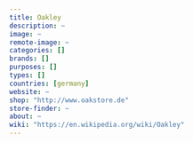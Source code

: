 ```yaml
---
title: Oakley
description: ~
image: ~
remote-image: ~
categories: []
brands: []
purposes: []
types: []
countries: [germany]
website: ~
shop: "http://www.oakstore.de"
store-finder: ~
about: ~
wiki: "https://en.wikipedia.org/wiki/Oakley"
---
```

